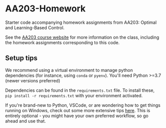 # AA203-Homework

Starter code accompanying homework assignments from AA203: Optimal and Learning-Based Control.

See the [AA203 course website](http://asl.stanford.edu/aa203/) for more information on the class, including the homework assignments corresponding to this code.

## Setup tips

We recommend using a virtual environment to manage python dependencies (for instance, using `conda` or `pyenv`). You'll need Python >=3.7 (newer versions preferred)

Dependencies can be found in the `requirements.txt` file. To install these, `pip install -r requirements.txt` with your environment activated.

If you're brand-new to Python, VSCode, or are wondering how to get things running on Windows, check out some more extensive tips [here](getting_started_windows.md). This is entirely optional - you might have your own preferred workflow, so go ahead and use that.
